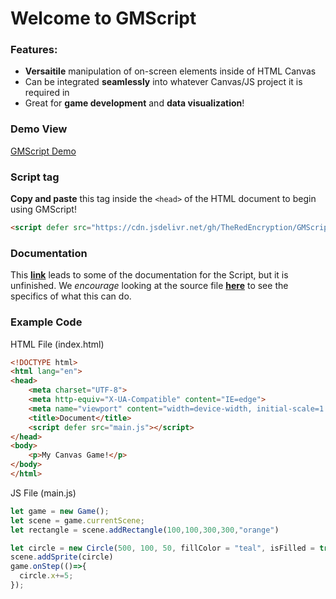 # Welcome to GMScript
### Features:
- **Versaitile** manipulation of on-screen elements inside of HTML Canvas
- Can be integrated **seamlessly** into whatever Canvas/JS project it is required in
- Great for **game development** and **data visualization**!

### Demo View
[GMScript Demo](https://theredencryption.github.io/GMScript/)

### Script tag
**Copy and paste** this tag inside the `<head>` of the HTML document to begin using GMScript!
```html
<script defer src="https://cdn.jsdelivr.net/gh/TheRedEncryption/GMScript@1.0.2-alpha/GMScript.js"> </script>
```

### Documentation
This **[link](https://theredencryption.github.io/GMScript/out/Game.html)** leads to some of the documentation for the Script, but it is unfinished. We _encourage_ looking at the source file **[here](https://github.com/TheRedEncryption/GMScript/blob/main/GMScript.js)** to see the specifics of what this can do.

### Example Code
HTML File (index.html)
```html
<!DOCTYPE html>
<html lang="en">
<head>
    <meta charset="UTF-8">
    <meta http-equiv="X-UA-Compatible" content="IE=edge">
    <meta name="viewport" content="width=device-width, initial-scale=1.0">
    <title>Document</title>
    <script defer src="main.js"></script>
</head>
<body>
    <p>My Canvas Game!</p>
</body>
</html>
```
JS File (main.js)
```js
let game = new Game();
let scene = game.currentScene;
let rectangle = scene.addRectangle(100,100,300,300,"orange")

let circle = new Circle(500, 100, 50, fillColor = "teal", isFilled = true, strokeColor = "navy");
scene.addSprite(circle)
game.onStep(()=>{
  circle.x+=5;
});
```

